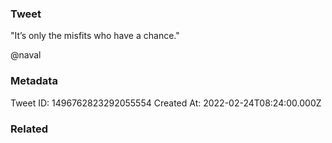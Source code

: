 ### Tweet
"It’s only the misfits who have a chance."

@naval

### Metadata
Tweet ID: 1496762823292055554
Created At: 2022-02-24T08:24:00.000Z

### Related

